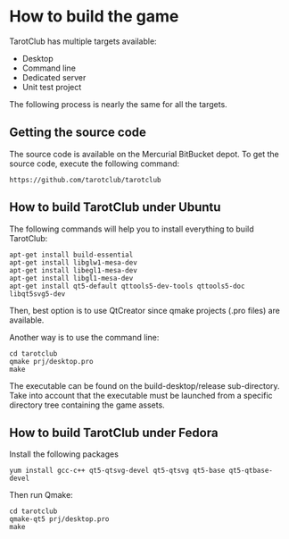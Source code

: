 # How to build the game

TarotClub has multiple targets available:
- Desktop
- Command line
- Dedicated server
- Unit test project

The following process is nearly the same for all the targets.

## Getting the source code

The source code is available on the Mercurial BitBucket depot. To get the source code, execute the following command:

```shell
https://github.com/tarotclub/tarotclub
```

## How to build TarotClub under Ubuntu

The following commands will help you to install everything to build TarotClub:

```shell
apt-get install build-essential
apt-get install libglw1-mesa-dev
apt-get install libegl1-mesa-dev
apt-get install libgl1-mesa-dev
apt-get install qt5-default qttools5-dev-tools qttools5-doc libqt5svg5-dev
```

Then, best option is to use QtCreator since qmake projects (.pro files) are available.

Another way is to use the command line:
```
cd tarotclub
qmake prj/desktop.pro
make
```

The executable can be found on the build-desktop/release sub-directory. Take into account that the executable must be launched 
from a specific directory tree containing the game assets.

## How to build TarotClub under Fedora

Install the following packages

```
yum install gcc-c++ qt5-qtsvg-devel qt5-qtsvg qt5-base qt5-qtbase-devel
```

Then run Qmake:

```
cd tarotclub
qmake-qt5 prj/desktop.pro
make
```